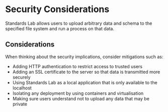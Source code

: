 # Security Considerations

Standards Lab allows users to upload arbitrary data and schema to the specified file system and run a process on that data.

## Considerations

When thinking about the security implications, consider mitigations such as:

- Adding HTTP authentication to restrict access to trusted users
- Adding an SSL certificate to the server so that data is transmitted more securely
- Using Standards Lab as a local application that is only available to the localhost
- Isolating any deployment by using containers and virtualisation
- Making sure users understand not to upload any data that may be private
